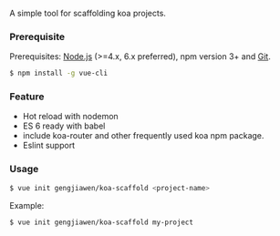 A simple tool for scaffolding koa projects.

### Prerequisite 

Prerequisites: [Node.js](https://nodejs.org/en/) (>=4.x, 6.x preferred), npm version 3+ and [Git](https://git-scm.com/).

``` bash
$ npm install -g vue-cli
```

### Feature
* Hot reload with nodemon
* ES 6 ready with babel
* include koa-router and other frequently used koa npm package.
* Eslint support

### Usage

``` bash
$ vue init gengjiawen/koa-scaffold <project-name>
```

Example:

``` bash
$ vue init gengjiawen/koa-scaffold my-project
```
